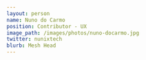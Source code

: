 ```yaml
---
layout: person
name: Nuno do Carmo
position: Contributor - UX
image_path: /images/photos/nuno-docarmo.jpg
twitter: nunixtech
blurb: Mesh Head
---
```

